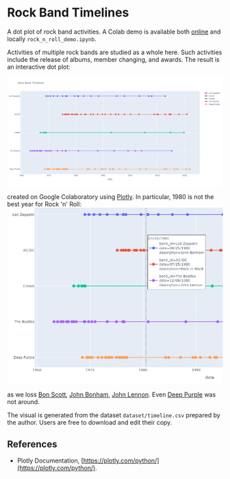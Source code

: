 # Rock Band Timelines

A dot plot of rock band activities. A Colab demo is available both [online](https://colab.research.google.com/drive/1KYzdETKzd3t8xYOzpo2LhFmwUJygG73Z?usp=sharing) and locally <code>rock_n_roll_demo.ipynb</code>.

Activities of multiple rock bands are studied as a whole here. Such activities include the release of albums, member changing, and awards. The result is an interactive dot plot:

![visual.png](pic/visual.png)

created on Google Colaboratory using [Plotly](https://plotly.com/python/). In particular, 1980 is not the best year for Rock 'n' Roll:
![sample_output.jpg](pic/sample_output.jpg)

as we loss [Bon Scott](https://en.wikipedia.org/wiki/Bon_Scott), [John Bonham](https://en.wikipedia.org/wiki/John_Bonham), [John Lennon](https://en.wikipedia.org/wiki/John_Lennon). Even [Deep Purple](https://en.wikipedia.org/wiki/Deep_Purple) was not around.

The visual is generated from the dataset <code>dataset/timeline.csv</code> prepared by the author. Users are free to download and edit their copy.

## References
* Plotly Documentation, [https://plotly.com/python/](https://plotly.com/python/). 
